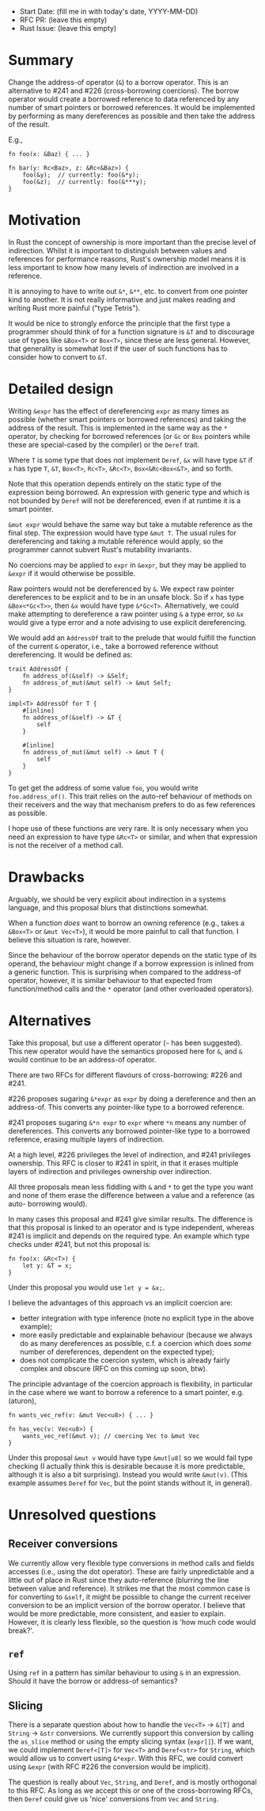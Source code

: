 - Start Date: (fill me in with today's date, YYYY-MM-DD)
- RFC PR: (leave this empty)
- Rust Issue: (leave this empty)


# Summary

Change the address-of operator (`&`) to a borrow operator. This is an
alternative to #241 and #226 (cross-borrowing coercions). The borrow operator
would create a borrowed reference to data referenced by any number of smart
pointers or borrowed references. It would be implemented by performing as many
dereferences as possible and then take the address of the result.

E.g.,

```
fn foo(x: &Baz) { ... }

fn bar(y: Rc<Baz>, z: &Rc<&Baz>) {
    foo(&y);  // currently: foo(&*y);
    foo(&z);  // currently: foo(&***y);
}
```


# Motivation

In Rust the concept of ownership is more important than the precise level of
indirection. Whilst it is important to distinguish between values and references
for performance reasons, Rust's ownership model means it is less important to
know how many levels of indirection are involved in a reference.

It is annoying to have to write out `&*`, `&**`, etc. to convert from one
pointer kind to another. It is not really informative and just makes reading and
writing Rust more painful ("type Tetris").

It would be nice to strongly enforce the principle that the first type a
programmer should think of for a function signature is `&T` and to discourage
use of types like `&Box<T>` or `Box<T>`, since these are less general. However,
that generality is somewhat lost if the user of such functions has to consider
how to convert to `&T`.


# Detailed design

Writing `&expr` has the effect of dereferencing `expr` as many times as possible
(whether smart pointers or borrowed references) and taking the address of the
result. This is implemented in the same way as the `*` operator, by checking for
borrowed references (or `Gc` or `Box` pointers while these are special-cased by
the compiler) or the `Deref` trait.

Where `T` is some type that does not implement `Deref`, `&x` will have type `&T`
if `x` has type `T`, `&T`, `Box<T>`, `Rc<T>`, `&Rc<T>`, `Box<&Rc<Box<&T>`, and
so forth.

Note that this operation depends entirely on the static type of the expression
being borrowed. An expression with generic type and which is not bounded by
`Deref` will not be dereferenced, even if at runtime it is a smart pointer.

`&mut expr` would behave the same way but take a mutable reference as the final
step. The expression would have type `&mut T`. The usual rules for dereferencing
and taking a mutable reference would apply, so the programmer cannot subvert
Rust's mutability invariants.

No coercions may be applied to `expr` in `&expr`, but they may be applied to
`&expr` if it would otherwise be possible.

Raw pointers would not be dereferenced by `&`. We expect raw pointer
dereferences to be explicit and to be in an unsafe block. So if `x` has type
`&Box<*Gc<T>>`, then `&x` would have type `&*Gc<T>`. Alternatively, we could
make attempting to dereference a raw pointer using `&` a type error, so `&x`
would give a type error and a note advising to use explicit dereferencing.

We would add an `AddressOf` trait to the prelude that would fulfill the function
of the current `&` operator, i.e., take a borrowed reference without
dereferencing. It would be defined as:

```
trait AddressOf {
    fn address_of(&self) -> &Self;
    fn address_of_mut(&mut self) -> &mut Self;
}

impl<T> AddressOf for T {
    #[inline]
    fn address_of(&self) -> &T {
        self
    }
   
    #[inline]
    fn address_of_mut(&mut self) -> &mut T {
        self
    }
}
```

To get get the address of some value `foo`, you would write `foo.address_of()`.
This trait relies on the auto-ref behaviour of methods on their receivers and
the way that mechanism prefers to do as few references as possible.

I hope use of these functions are very rare. It is only necessary when you need
an expression to have type `&Rc<T>` or similar, and when that expression is not
the receiver of a method call.


# Drawbacks

Arguably, we should be very explicit about indirection in a systems language,
and this proposal blurs that distinctions somewhat.

When a function _does_ want to borrow an owning reference (e.g., takes a
`&Box<T>` or `&mut Vec<T>`), it would be more painful to call that function. I
believe this situation is rare, however.

Since the behaviour of the borrow operator depends on the static type of its
operand, the behaviour might change if a borrow expression is inlined from a
generic function. This is surprising when compared to the address-of operator,
however, it is similar behaviour to that expected from function/method calls and
the `*` operator (and other overloaded operators).

# Alternatives

Take this proposal, but use a different operator (`~` has been suggested). This
new operator would have the semantics proposed here for `&`, and `&` would
continue to be an address-of operator.

There are two RFCs for different flavours of cross-borrowing: #226 and #241.

#226 proposes sugaring `&*expr` as `expr` by doing a dereference and then an
address-of. This converts any pointer-like type to a borrowed reference.

#241 proposes sugaring `&*n expr` to `expr` where `*n` means any number of
dereferences. This converts any borrowed pointer-like type to a borrowed
reference, erasing multiple layers of indirection.

At a high level, #226 privileges the level of indirection, and #241 privileges
ownership. This RFC is closer to #241 in spirit, in that it erases multiple
layers of indirection and privileges ownership over indirection.

All three proposals mean less fiddling with `&` and `*` to get the type you want
and none of them erase the difference between a value and a reference (as auto-
borrowing would).

In many cases this proposal and #241 give similar results. The difference is
that this proposal is linked to an operator and is type independent, whereas
#241 is implicit and depends on the required type. An example which type checks
under #241, but not this proposal is:

```
fn foo(x: &Rc<T>) {
    let y: &T = x;
}
```

Under this proposal you would use `let y = &x;`.

I believe the advantages of this approach vs an implicit coercion are:

* better integration with type inference (note no explicit type in the above
  example);
* more easily predictable and explainable behaviour (because we always do
  as many dereferences as possible, c.f. a coercion which does _some_ number of
  dereferences, dependent on the expected type);
* does not complicate the coercion system, which is already fairly complex and
  obscure (RFC on this coming up soon, btw).

The principle advantage of the coercion approach is flexibility, in particular
in the case where we want to borrow a reference to a smart pointer, e.g.
(aturon),

```
fn wants_vec_ref(v: &mut Vec<u8>) { ... }

fn has_vec(v: Vec<u8>) {
    wants_vec_ref(&mut v); // coercing Vec to &mut Vec
}
```

Under this proposal `&mut v` would have type `&mut[u8]` so we would fail type
checking (I actually think this is desirable because it is more predictable,
although it is also a bit surprising). Instead you would write `&mut(v)`. (This
example assumes `Deref` for `Vec`, but the point stands without it, in general).


# Unresolved questions

## Receiver conversions

We currently allow very flexible type conversions in method calls and fields
accesses (i.e., using the dot operator). These are fairly unpredictable and a
little out of place in Rust since they auto-reference (blurring the line between
value and reference). It strikes me that the most common case is for converting
to `&self`, it might be possible to change the current receiver conversion to be
an implicit version of the borrow operator. I believe that would be more
predictable, more consistent, and easier to explain. However, it is clearly
less flexible, so the question is 'how much code would break?'.

## `ref`

Using `ref` in a pattern has similar behaviour to using `&` in an expression.
Should it have the borrow or address-of semantics?

## Slicing

There is a separate question about how to handle the `Vec<T>` -> `&[T]` and
`String` -> `&str` conversions. We currently support this conversion by calling
the `as_slice` method or using the empty slicing syntax (`expr[]`). If we want,
we could implement `Deref<[T]>` for `Vec<T>` and `Deref<str>` for `String`,
which would allow us to convert using `&*expr`. With this RFC, we could convert
using `&expr` (with RFC #226 the conversion would be implicit).

The question is really about `Vec`, `String`, and `Deref`, and is mostly
orthogonal to this RFC. As long as we accept this or one of the cross-borrowing
RFCs, then `Deref` could give us 'nice' conversions from `Vec` and `String`.
